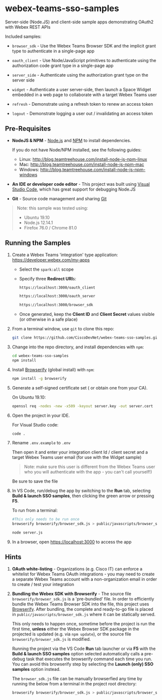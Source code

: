 # webex-teams-sso-samples

Server-side (Node.JS) and client-side sample apps demonstrating OAuth2 with Webex REST APIs

Included samples:

* `browser_sdk` - Use the Webex Teams Browser SDK and the implicit grant type to authenticate in a single-page app

* `oauth_client` - Use Node/JavaScript primitives to authenticate using the authorization code grant type in a single-page app

* `server_side` - Authenticate using the authorization grant type on the server side

* `widget` - Authenticate a user server-side, then launch a Space Widget embedded in a web page to collaborate with a target Webex Teams user

* `refresh` - Demonstrate using a refresh token to renew an access token

* `logout` - Demonstrate logging a user out / invalidating an access token

## Pre-Requisites

* **NodeJS & NPM** - [Node.js](https://nodejs.org) and [NPM](https://www.npmjs.com/) to install dependencies.  

    If you do not have Node/NPM installed, see the following guides:
    * Linux: http://blog.teamtreehouse.com/install-node-js-npm-linux
    * Mac: http://blog.teamtreehouse.com/install-node-js-npm-mac
    * Windows: http://blog.teamtreehouse.com/install-node-js-npm-windows

* **An IDE or developer code editor** - This project was built using [Visual Studio Code](https://code.visualstudio.com/), which has great support for debugging Node.JS

* **Git** - Source code management and sharing [Git](https://git-scm.com/book/en/v2/Getting-Started-Installing-Git)

>Note: this sample was tested using:
>* Ubuntu 19.10
>* Node.js 12.14.1
>* Firefox 76.0 / Chrome 81.0

## Running the Samples

1. Create a Webex Teams 'integration' type application: https://developer.webex.com/my-apps

    * Select the `spark:all` scope

    * Specify three **Redirect URI**s:

        ```bash
        https://localhost:3000/oauth_client
        ```

        ```bash
        https://localhost:3000/oauth_server
        ```

        ```bash
        https://localhost:3000/browser_sdk
        ```

    * Once generated, keep the **Client ID** and **Client Secret** values visible (or otherwise in a safe place)

1. From a terminal window, use `git` to clone this repo:

    ```bash
    git clone https://github.com/CiscoDevNet/webex-teams-sso-samples.git
    ```

1. Change into the repo directory, and install dependencies with `npm`:

    ```bash
    cd webex-teams-sso-samples
    npm install
    ```

1. Install [Browserify](http://browserify.org/) (global install) with `npm`:

    ```bash
    npm install -g browserify
    ```

1. Generate a self-signed certificate set ( or obtain one from your CA).

    On Ubuntu 19.10:

    ```bash
    openssl req -nodes -new -x509 -keyout server.key -out server.cert
    ```
    
1. Open the project in your IDE.

    For Visual Studio code:
    
    ```bash
    code .
    ```

1. Rename `.env.example` to `.env` 

    Then open it and enter your integration client Id / client secret and a target Webex Teams user email (for use with the Widget sample)
    
    >Note: make sure this user is different from the Webex Teams user who you will authenticate with the app - you can't call yourself!)

    Be sure to save the file

1. In VS Code, run/debug the app by switching to the **Run** tab, selecting **Build & launch SSO samples**, then clicking the green arrow or pressing **F5**.

    To run from a terminal:

    ```bash
    #This only needs to be run once
    browserify browserify/browser_sdk.js > public/javascripts/browser_sdk.js
    ```

    ```bash
    node server.js
    ```

1. In a browser, open [https://localhost:3000](https://localhost:3000) to access the app

## Hints

1. **OAuth white-listing** - Organizations (e.g. Cisco IT) can enforce a whitelist for Webex Teams OAuth integrations - you may need to create a separate Webex Teams account with a non-organization email in order to create / test your integration

1. **Bundling the Webex SDK with Browserify** - The source file `browserify/browser_sdk.js` is a 'pre-bundled' file.  In order to efficiently bundle the Webex Teams Browser SDK into the file, this project uses [Browserify](http://browserify.org/).  After bundling, the complete and ready-to-go file is placed in `public/javascripts/browser_sdk.js` where it can be statically served.  

    This only needs to happen once, sometime before the project is run the first time, **unless** either the Webex Browser SDK package in the projected is updated (e.g. via `npm update`), or the source file `browserify/browser_sdk.js` is modified.

    Running the project via the VS Code **Run** tab launcher or via **F5** with the **Build & launch SSO samples** option selected automatically calls a pre-debug task that executes the browserify command each time you run.  You can avoid this browserify step by selecting the **Launch (only) SSO samples** option instead.

    The `browser_sdk.js` file can be manually browserfied any time by running the below from a terminal in the project root directory:

    ```bash
    browserify browserify/browser_sdk.js > public/javascripts/browser_sdk.js
    ```

